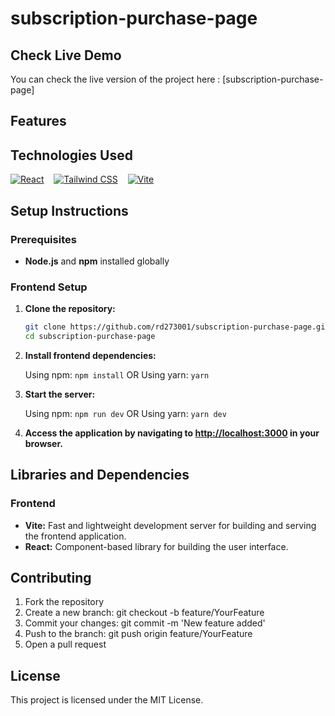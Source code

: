 # subscription-purchase-page

## Check Live Demo

You can check the live version of the project here : [subscription-purchase-page]

## Features

## Technologies Used

[![React](https://img.shields.io/badge/React-20232A?logo=react&logoColor=61DAFB)](https://react.dev) &nbsp;&nbsp; [![Tailwind CSS](https://img.shields.io/badge/Tailwind_CSS-38B2AC?logo=tailwind-css&logoColor=white)](https://tailwindcss.com/) &nbsp;&nbsp; [![Vite](https://img.shields.io/badge/Vite-B73BFE?logo=vite&logoColor=FFD62E)](https://vite.dev/guide/)

## Setup Instructions

### Prerequisites

- **Node.js** and **npm** installed globally

### Frontend Setup

1. **Clone the repository:**

   ```bash
   git clone https://github.com/rd273001/subscription-purchase-page.git
   cd subscription-purchase-page
   ```

2. **Install frontend dependencies:**

   Using npm: ```npm install```
   OR
   Using yarn: ```yarn```

3. **Start the server:**

   Using npm: ```npm run dev```
   OR
   Using yarn: ```yarn dev```

4. **Access the application by navigating to <http://localhost:3000> in your browser.**

## Libraries and Dependencies

### Frontend

- **Vite:** Fast and lightweight development server for building and serving the frontend application.
- **React:** Component-based library for building the user interface.

## Contributing

1. Fork the repository
2. Create a new branch: git checkout -b feature/YourFeature
3. Commit your changes: git commit -m 'New feature added'
4. Push to the branch: git push origin feature/YourFeature
5. Open a pull request

## License

This project is licensed under the MIT License.
